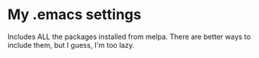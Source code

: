 My .emacs settings
==================
Includes ALL the packages installed from melpa.
There are better ways to include them, but I guess, I'm too lazy.
